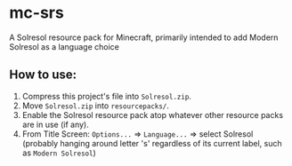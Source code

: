 # mc-srs
A Solresol resource pack for Minecraft, primarily intended to add Modern Solresol as a language choice

## How to use:
1. Compress this project's file into `Solresol.zip`.
2. Move `Solresol.zip` into `resourcepacks/`.
3. Enable the Solresol resource pack atop whatever other resource packs are in use (if any).
4. From Title Screen: `Options...` => `Language...` => select Solresol (probably hanging around letter 's' regardless of its current label, such as `Modern Solresol`)
